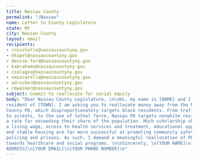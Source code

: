 ```yaml
---
title: Nassau County
permalink: "/Nassau"
name: Letter to County Legislature
state: NY
city: Nassau County
layout: email
recipients:
- rnicolello@nassaucountyny.gov
- hkopel@nassaucountyny.gov
- denise.ford@nassaucountyny.gov
- kabrahams@nassaucountyny.gov
- csolages@nassaucountyny.gov
- vmuscarella@nassaucountyny.gov
- adrucker@nassaucountyny.gov
- rmwalker@nassaucountyny.gov
subject: Commit to reallocate for social equity
body: "Dear Nassau County Legislature, \n\nHi, my name is [NAME] and I am a
resident of [TOWN]. I am asking you to reallocate money away from the Nassau
County PD, which disproportionately targets black residents. From traffic stops,
to arrests, to the use of lethal force, Nassau PD targets nonwhite residents at
a rate far exceeding their share of the population. Much scholarship shows that
a living wage, access to health services and treatment, educational opportunity,
and stable housing are far more successful at promoting community safety than
policing and prisons. As such, I demand a meaningful reallocation of PD funds
towards healthcare and social programs. \n\nSincerely, \n[YOUR NAME]\n[YOUR
ADDRESS]\n[YOUR EMAIL]\n[YOUR PHONE NUMBER]\n" 
---
```

